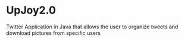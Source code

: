 # UpJoy2.0
Twitter Application in Java that allows the user to organize tweets and download pictures from specific users 
